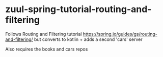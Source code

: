 # zuul-spring-tutorial-routing-and-filtering

Follows Routing and Filtering tutorial https://spring.io/guides/gs/routing-and-filtering/ but converts to kotlin + adds a second 'cars' server

Also requires the books and cars repos
